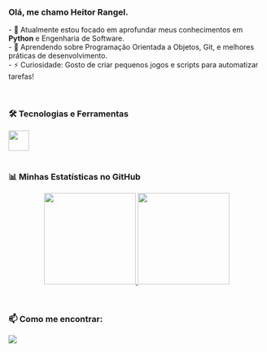 ### Olá, me chamo Heitor Rangel.

<p align="left"> 
  - 🔭 Atualmente estou focado em aprofundar meus conhecimentos em <strong>Python</strong> e Engenharia de Software.<br>
  - 🌱 Aprendendo sobre Programação Orientada a Objetos, Git, e melhores práticas de desenvolvimento.<br>
  - ⚡ Curiosidade: Gosto de criar pequenos jogos e scripts para automatizar tarefas!
</p>

<br>

### 🛠️ Tecnologias e Ferramentas

<div align="left">
  <a href="https://skillicons.dev">
    <img height="40em" src="https://skillicons.dev/icons?i=python,git,github,vscode"/>
  </a>
</div>

<br>

### 📊 Minhas Estatísticas no GitHub

<p align="center">
  <a href="https://github.com/anuraghazra/github-readme-stats">
    <img height="180em" src="https://github-readme-stats.vercel.app/api?username=Hebaran&show_icons=true&theme=dracula&include_all_commits=true&count_private=true"/>
  </a>
  <a href="https://github.com/anuraghazra/github-readme-stats">
    <img height="180em" src="https://github-readme-stats.vercel.app/api/top-langs/?username=Hebaran&layout=compact&langs_count=7&theme=dracula&card_width=320"/>
  </a>
</p>

<br>

### 📫 Como me encontrar:

<div align="left"> 
  <a href="https://www.linkedin.com/in/heitor-rangel/" target="_blank"><img src="https://img.shields.io/badge/-LinkedIn-%230077B5?style=for-the-badge&logo=linkedin&logoColor=white" target="_blank"></a> 
</div>
